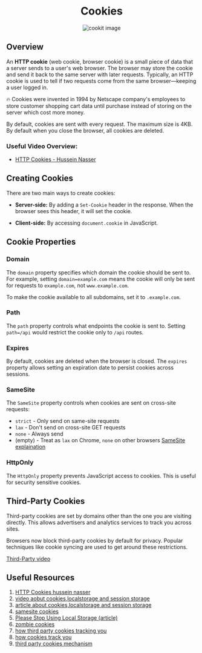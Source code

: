 <h1 align="center"> Cookies </h1>

<div align="center"><img src="https://oko.uk/wp-content/uploads/2019/12/cookie-types.jpg" alt="cookit image"/></div>

## Overview

An **HTTP cookie** (web cookie, browser cookie) is a small piece of data that a server sends to a user's web browser. The browser may store the cookie and send it back to the same server with later requests. Typically, an HTTP cookie is used to tell if two requests come from the same browser—keeping a user logged in.

<aside>

🔥 Cookies were invented in 1994 by Netscape company's employees to store customer shopping cart data until purchase instead of storing on the server which cost more money. 

By default, cookies are sent with every request. The maximum size is 4KB. By default when you close the browser, all cookies are deleted.

</aside>

### Useful Video Overview:

- [HTTP Cookies - Hussein Nasser](https://www.youtube.com/watch?v=sovAIX4doOE&t=3275s) 

## Creating Cookies

There are two main ways to create cookies:

- **Server-side:** By adding a `Set-Cookie` header in the response. When the browser sees this header, it will set the cookie.

- **Client-side:** By accessing `document.cookie` in JavaScript.

## Cookie Properties

### Domain

The `domain` property specifies which domain the cookie should be sent to. For example, setting `domain=example.com` means the cookie will only be sent for requests to `example.com`, not `www.example.com`. 

To make the cookie available to all subdomains, set it to `.example.com`.

### Path

The `path` property controls what endpoints the cookie is sent to. Setting `path=/api` would restrict the cookie only to `/api` routes.

### Expires

By default, cookies are deleted when the browser is closed. The `expires` property allows setting an expiration date to persist cookies across sessions.

### SameSite

The `SameSite` property controls when cookies are sent on cross-site requests:

- `strict` - Only send on same-site requests 
- `lax` - Don't send on cross-site GET requests
- `none` - Always send 
- (empty) - Treat as `lax` on Chrome, `none` on other browsers
  [SameSite explaination](https://www.youtube.com/watch?v=aUF2QCEudPo)

### HttpOnly 

The `HttpOnly` property prevents JavaScript access to cookies. This is useful for security sensitive cookies.

## Third-Party Cookies

Third-party cookies are set by domains other than the one you are visiting directly. This allows advertisers and analytics services to track you across sites. 

Browsers now block third-party cookies by default for privacy. Popular techniques like cookie syncing are used to get around these restrictions.

[Third-Party video](https://www.youtube.com/watch?v=47b4kJ2XDqI)

## Useful Resources

1. [HTTP Cookies hussein nasser](https://www.youtube.com/watch?v=sovAIX4doOE&t=3275s)
2. [video aobut cookies,localstorage and session storage](https://www.youtube.com/watch?v=AwicscsvGLg)
3. [article about cookies,localstorage and session storage](https://www.kirupa.com/hodgepodge/cookies_local_session_storage.htm)
4. [samesite cookies](https://www.youtube.com/watch?v=aUF2QCEudPo&t=458s)
5. [Please Stop Using Local Storage (article)](https://dev.to/rdegges/please-stop-using-local-storage-1i04)
6. [zombie cookies](https://www.youtube.com/watch?v=lq6ZimHh-j4&t=309s)
7. [how third party  cookies tracking you](https://stackoverflow.com/questions/13897472/how-do-third-party-tracking-cookies-work)
8. [how cookies track you](https://www.youtube.com/watch?v=QWw7Wd2gUJk)
9. [third party cookies mechanism](https://www.youtube.com/watch?v=m4vatwFryI8)
